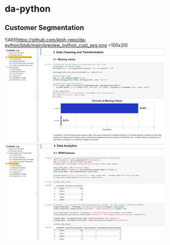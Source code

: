 # da-python

## Customer Segmentation
![Alt](https://github.com/ktoh-repo/da-python/blob/main/preview_python_cust_seg.png =100x20)
![Alt](https://github.com/ktoh-repo/da-python/blob/main/preview_python_cust_seg_2.png)
![Alt](https://github.com/ktoh-repo/da-python/blob/main/preview_python_cust_seg_3.png)

